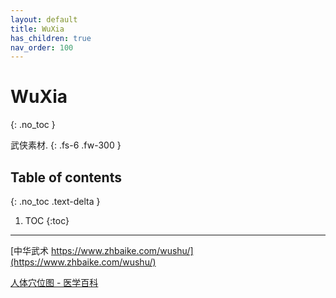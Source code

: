```yaml
---
layout: default
title: WuXia
has_children: true
nav_order: 100
---
```


# WuXia
{: .no_toc }

武侠素材.
{: .fs-6 .fw-300 }

## Table of contents
{: .no_toc .text-delta }

1. TOC
{:toc}

---

[中华武术 https://www.zhbaike.com/wushu/](https://www.zhbaike.com/wushu/)

[人体穴位图 - 医学百科 ](https://www.yixue.com/人体穴位图)

